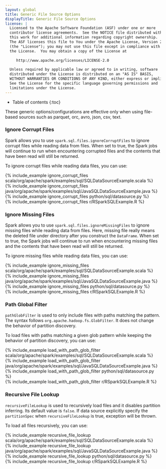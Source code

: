 ```yaml
---
layout: global
title: Generic File Source Options
displayTitle: Generic File Source Options
license: |
  Licensed to the Apache Software Foundation (ASF) under one or more
  contributor license agreements.  See the NOTICE file distributed with
  this work for additional information regarding copyright ownership.
  The ASF licenses this file to You under the Apache License, Version 2.0
  (the "License"); you may not use this file except in compliance with
  the License.  You may obtain a copy of the License at
 
     http://www.apache.org/licenses/LICENSE-2.0
 
  Unless required by applicable law or agreed to in writing, software
  distributed under the License is distributed on an "AS IS" BASIS,
  WITHOUT WARRANTIES OR CONDITIONS OF ANY KIND, either express or implied.
  See the License for the specific language governing permissions and
  limitations under the License.
---
```


* Table of contents
{:toc}

These generic options/configurations are effective only when using file-based sources such as parquet, orc, avro, json, csv, text.

### Ignore Corrupt Files

Spark allows you to use `spark.sql.files.ignoreCorruptFiles` to ignore corrupt files while reading data
from files. When set to true, the Spark jobs will continue to run when encountering corrupted files and
the contents that have been read will still be returned.

To ignore corrupt files while reading data files, you can use:

<div class="codetabs">
<div data-lang="scala"  markdown="1">
{% include_example ignore_corrupt_files scala/org/apache/spark/examples/sql/SQLDataSourceExample.scala %}
</div>

<div data-lang="java"  markdown="1">
{% include_example ignore_corrupt_files java/org/apache/spark/examples/sql/JavaSQLDataSourceExample.java %}
</div>

<div data-lang="python"  markdown="1">
{% include_example ignore_corrupt_files python/sql/datasource.py %}
</div>

<div data-lang="r"  markdown="1">
{% include_example ignore_corrupt_files r/RSparkSQLExample.R %}
</div>
</div>

### Ignore Missing Files

Spark allows you to use `spark.sql.files.ignoreMissingFiles` to ignore missing files while reading data
from files. Here, missing file really means the deleted file under directory after you construct the
`DataFrame`. When set to true, the Spark jobs will continue to run when encountering missing files and
the contents that have been read will still be returned.

To ignore missing files while reading data files, you can use:

<div class="codetabs">
<div data-lang="scala"  markdown="1">
{% include_example ignore_missing_files scala/org/apache/spark/examples/sql/SQLDataSourceExample.scala %}
</div>

<div data-lang="java"  markdown="1">
{% include_example ignore_missing_files java/org/apache/spark/examples/sql/JavaSQLDataSourceExample.java %}
</div>

<div data-lang="python"  markdown="1">
{% include_example ignore_missing_files python/sql/datasource.py %}
</div>

<div data-lang="r"  markdown="1">
{% include_example ignore_missing_files r/RSparkSQLExample.R %}

</div>
</div>

### Path Global Filter

`pathGlobFilter` is used to only include files with paths matching the pattern.
The syntax follows <code>org.apache.hadoop.fs.GlobFilter</code>.
It does not change the behavior of partition discovery.

To load files with paths matching a given glob pattern while keeping the behavior of partition discovery,
you can use:

<div class="codetabs">
<div data-lang="scala"  markdown="1">
{% include_example load_with_path_glob_filter scala/org/apache/spark/examples/sql/SQLDataSourceExample.scala %}
</div>

<div data-lang="java"  markdown="1">
{% include_example load_with_path_glob_filter java/org/apache/spark/examples/sql/JavaSQLDataSourceExample.java %}
</div>

<div data-lang="python"  markdown="1">
{% include_example load_with_path_glob_filter python/sql/datasource.py %}
</div>

<div data-lang="r"  markdown="1">
{% include_example load_with_path_glob_filter r/RSparkSQLExample.R %}
</div>
</div>

### Recursive File Lookup
`recursiveFileLookup` is used to recursively load files and it disables partition inferring. Its default value is `false`.
If data source explicitly specify the `partitionSpec` when `recursiveFileLookup` is true, exception will be thrown.

To load all files recursively, you can use:

<div class="codetabs">
<div data-lang="scala"  markdown="1">
{% include_example recursive_file_lookup scala/org/apache/spark/examples/sql/SQLDataSourceExample.scala %}
</div>

<div data-lang="java"  markdown="1">
{% include_example recursive_file_lookup java/org/apache/spark/examples/sql/JavaSQLDataSourceExample.java %}
</div>

<div data-lang="python"  markdown="1">
{% include_example recursive_file_lookup python/sql/datasource.py %}
</div>

<div data-lang="r"  markdown="1">
{% include_example recursive_file_lookup r/RSparkSQLExample.R %}
</div>
</div>